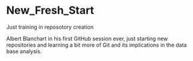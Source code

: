 # New_Fresh_Start
Just training in reposotory creation


Albert Blanchart in his first GitHub session ever, just starting new repositories and learning a bit more of Git and its implications
in the data base analysis.
